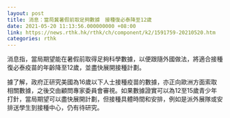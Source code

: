 ```yaml
---
layout: post
title: 消息：當局冀暑假前取足夠數據　接種復必泰降至12歲
date: 2021-05-20 11:13:56.000000000 +08:00
link: https://news.rthk.hk/rthk/ch/component/k2/1591759-20210520.htm
categories: rthk
---
```


消息指，當局期望能在暑假前取得足夠科學數據，以便跟隨外國做法，將適合接種復必泰疫苗的年齡降至12歲，並盡快展開接種計劃。

據了解，政府正研究美國為16歲以下人士接種疫苗的數據，亦正向歐洲方面索取相關數據，之後交由顧問專家委員會審視。如果數據證實可以為12至15歲青少年打針，當局期望可以盡快展開計劃，但接種具體時間和安排，例如是派外展隊或安排送學生到接種中心，仍有待研究。
